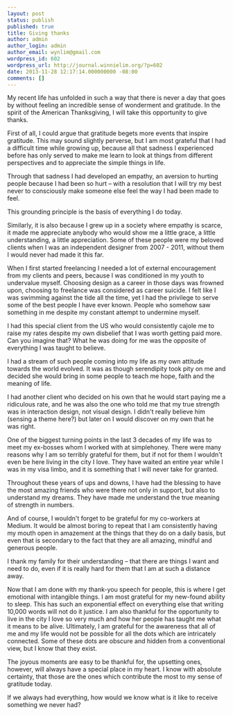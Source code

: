 ```yaml
---
layout: post
status: publish
published: true
title: Giving thanks
author: admin
author_login: admin
author_email: wynlim@gmail.com
wordpress_id: 602
wordpress_url: http://journal.winnielim.org/?p=602
date: 2013-11-28 12:17:14.000000000 -08:00
comments: []
---
```

My recent life has unfolded in such a way that there is never a day that goes by without feeling an incredible sense of wonderment and gratitude. In the spirit of the American Thanksgiving, I will take this opportunity to give thanks.

First of all, I could argue that gratitude begets more events that inspire gratitude. This may sound slightly perverse, but I am most grateful that I had a difficult time while growing up, because all that sadness I experienced before has only served to make me learn to look at things from different perspectives and to appreciate the simple things in life. 

Through that sadness I had developed an empathy, an aversion to hurting people because I had been so hurt – with a resolution that I will try my best never to consciously make someone else feel the way I had been made to feel. 

This grounding principle is the basis of everything I do today. 

Similarly, it is also because I grew up in a society where empathy is scarce, it made me appreciate anybody who would show me a little grace, a little understanding, a little appreciation. Some of these people were my beloved clients when I was an independent designer from 2007 - 2011, without them I would never had made it this far. 

When I first started freelancing I needed a lot of external encouragement from my clients and peers, because I was conditioned in my youth to undervalue myself. Choosing design as a career in those days was frowned upon, choosing to freelance was considered as career suicide. I felt like I was swimming against the tide all the time, yet I had the privilege to serve some of the best people I have ever known. People who somehow saw something in me despite my constant attempt to undermine myself. 

I had this special client from the US who would consistently cajole me to raise my rates despite my own disbelief that I was worth getting paid more. Can you imagine that? What he was doing for me was the opposite of everything I was taught to believe. 

I had a stream of such people coming into my life as my own attitude towards the world evolved. It was as though serendipity took pity on me and decided she would bring in some people to teach me hope, faith and the meaning of life. 

I had another client who decided on his own that he would start paying me a ridiculous rate, and he was also the one who told me that my true strength was in interaction design, not visual design. I didn't really believe him (sensing a theme here?) but later on I would discover on my own that he was right. 

One of the biggest turning points in the last 3 decades of my life was to meet my ex-bosses whom I worked with at simplehoney. There were many reasons why I am so terribly grateful for them, but if not for them I wouldn't even be here living in the city I love. They have waited an entire year while I was in my visa limbo, and it is something that I will never take for granted.

Throughout these years of ups and downs, I have had the blessing to have the most amazing friends who were there not only in support, but also to understand my dreams. They have made me understand the true meaning of strength in numbers. 

And of course, I wouldn't forget to be grateful for my co-workers at Medium. It would be almost boring to repeat that I am consistently having my mouth open in amazement at the things that they do on a daily basis, but even that is secondary to the fact that they are all amazing, mindful and generous people. 

I thank my family for their understanding – that there are things I want and need to do, even if it is really hard for them that I am at such a distance away. 

Now that I am done with my thank-you speech for people, this is where I get emotional with intangible things. I am most grateful for my new-found ability to sleep. This has such an exponential effect on everything else that writing 10,000 words will not do it justice. I am also thankful for the opportunity to live in the city I love so very much and how her people has taught me what it means to be alive. Ultimately, I am grateful for the awareness that all of me and my life would not be possible for all the dots which are intricately connected. Some of these dots are obscure and hidden from a conventional view, but I know that they exist. 

The joyous moments are easy to be thankful for, the upsetting ones, however, will always have a special place in my heart. I know with absolute certainty, that those are the ones which contribute the most to my sense of gratitude today. 

If we always had everything, how would we know what is it like to receive something we never had?
